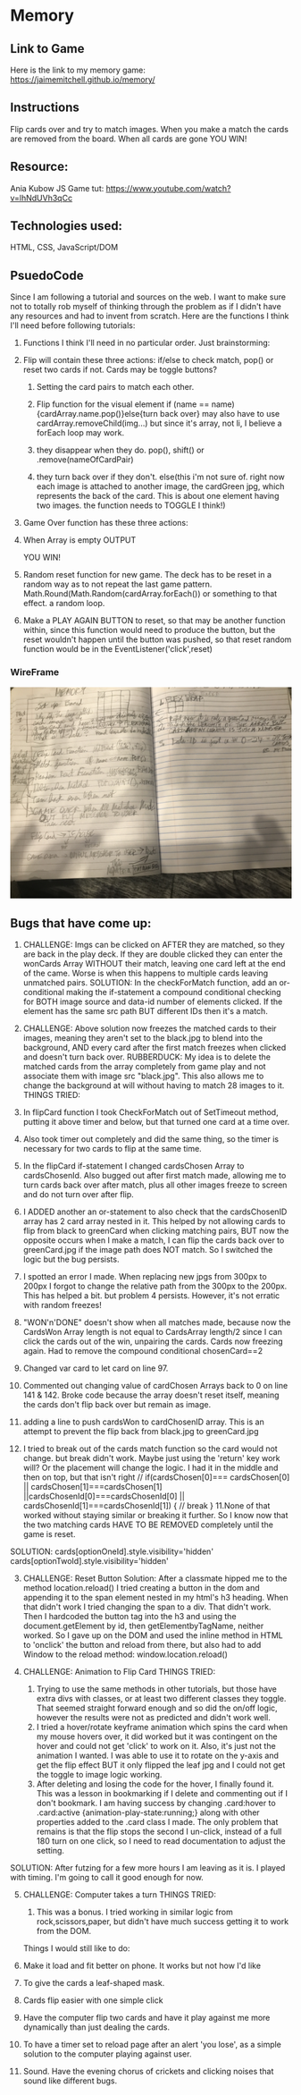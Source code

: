 # Memory

## Link to Game

Here is the link to my memory game: https://jaimemitchell.github.io/memory/

## Instructions

Flip cards over and try to match images. When you make a match the cards are removed from the board. When all cards are gone YOU WIN!

## Resource: 
Ania Kubow JS Game tut:
https://www.youtube.com/watch?v=lhNdUVh3qCc

## Technologies used:
HTML, CSS, JavaScript/DOM

## PsuedoCode

Since I am following a tutorial and sources on the web. I want to make sure not to totally rob myself of thinking through the problem as if I didn't have any resources and had to invent from scratch. Here are the functions I think I'll need before following tutorials:

1. Functions I think I'll need in no particular order. Just brainstorming:

1. Flip will contain these three actions: if/else to check match, pop() or reset two cards if not. Cards may be toggle buttons?

   1. Setting the card pairs to match each other.
   2. Flip function for the visual element
      if (name == name){cardArray.name.pop()}else{turn back over} may also have to use cardArray.removeChild(img...) but since it's array, not li, I believe a forEach loop may work.

   3. they disappear when they do.
      pop(), shift() or .remove(nameOfCardPair)

   4. they turn back over if they don't.
      else(this i'm not sure of. right now each image is attached to another image, the cardGreen jpg, which represents the back of the card. This is about one element having two images. the function
      needs to TOGGLE I think!)

1. Game Over function has these three actions:

1. When Array is empty OUTPUT <p> YOU WIN! </p>

1. Random reset function for new game. The deck has to be reset in a random way as to not repeat the last game pattern.
   Math.Round(Math.Random(cardArray.forEach()) or something to that effect. a random loop.
1. Make a PLAY AGAIN BUTTON to reset, so that may be another function within, since this function would need to produce the button, but the
   reset wouldn't happen until the button was pushed, so that reset random function would be in the EventListener('click',reset)

### WireFrame

![alt text](https://github.com/JaimeMitchell/memory/blob/1bf8b6aa368c58c737c94458298bea4a25f5e392/images/brainstorming.jpg "My WireLess Frame")

## Bugs that have come up:

1. CHALLENGE: Imgs can be clicked on AFTER they are matched, so they are back in the play deck. If they are double clicked they can enter the wonCards Array WITHOUT their match, leaving one card left at the end of the came. Worse is when this happens to multiple cards leaving unmatched pairs.
   SOLUTION: In the checkForMatch function, add an or-conditional making the if-statement a compound conditional checking for BOTH image source and data-id number of elements clicked. If the element has the same src path BUT different IDs then it's a match.

2. CHALLENGE: Above solution now freezes the matched cards to their images, meaning they aren't set to the black.jpg to blend into the background, AND every card after the first match freezes when clicked and doesn't turn back over.
   RUBBERDUCK: My idea is to delete the matched cards from the array completely from game play and not associate them with image src "black.jpg". This also allows me to change the background at will without having to match 28 images to it.
 THINGS TRIED:
 1. In flipCard function I took CheckForMatch out of SetTimeout method, putting it above timer and below, but that turned one card at a time over.
2. Also took timer out completely and did the same thing, so the timer is necessary for two cards to flip at the same time.
3. In the flipCard if-statement I changed cardsChosen Array to cardsChosenId. Also bugged out after first match made, allowing me to turn cards back over after match, plus all other images freeze to screen and do not turn over after flip.
4. I ADDED another an or-statement to also check that the cardsChosenID array has 2 card array nested in it. This helped by not allowing cards to flip from black to greenCard when clicking matching pairs, BUT now the opposite occurs when I make a match, I can flip the cards back over to greenCard.jpg if the image path does NOT match. So I switched the logic but the bug persists.
5. I spotted an error I made. When replacing new jpgs from 300px to 200px I forgot to change the relative path from the 300px to the 200px. This has helped a bit. but problem 4 persists. However, it's not erratic with random freezes!
6. "WON'n'DONE" doesn't show when all matches made, because now the CardsWon Array length is not equal to CardsArray length/2 since I can click the cards out of the win, unpairing the cards. Cards now freezing again. Had to remove the compound conditional chosenCard==2
7. Changed var card to let card on line 97.
8. Commented out changing value of cardChosen Arrays back to 0 on line 141 & 142. Broke code because the array doesn't reset itself, meaning the cards don't flip back over but remain as image.
9. adding a line to push cardsWon to cardChosenID array. This is an attempt to prevent the flip back from black.jpg to greenCard.jpg
10. I tried to break out of the cards match function so the card would not change. but break didn't work. Maybe just using the 'return' key work will? Or the placement will change the logic. I had it in the middle and then on top, but that isn't right // if(cardsChosen[0]=== cardsChosen[0] || cardsChosen[1]===cardsChosen[1] ||cardsChosenId[0]===cardsChosenId[0] || cardsChosenId[1]===cardsChosenId[1]) {
    // break }
    11.None of that worked without staying similar or breaking it further. So I know now that the two matching cards HAVE TO BE REMOVED completely until the game is reset.

SOLUTION: cards[optionOneId].style.visibility='hidden'
cards[optionTwoId].style.visibility='hidden'

3. CHALLENGE: Reset Button
Solution: After a classmate hipped me to the method location.reload()
I tried creating a button in the dom and appending it to the span element nested in my html's h3 heading. When that didn't work I tried changing the span to a div. That didn't work. Then I hardcoded the button tag into the h3 and using the document.getElement by id, then getElementbyTagName, neither worked. So I gave up on the DOM and used the inline method in HTML to 'onclick' the button and reload from there, but also had to add Window to the reload method: window.location.reload()

4. CHALLENGE: Animation to Flip Card
THINGS TRIED:
   1. Trying to use the same methods in other tutorials, but those have extra divs with classes, or at least two different classes they toggle. That seemed straight forward enough and so did the on/off logic, however the results were not as predicted and didn't work well. 
    2. I tried a hover/rotate keyframe animation which spins the card when my mouse hovers over, it did worked but it was contingent on the hover and could not get 'click' to work on it. Also, it's just not the animation I wanted. I was able to use it to rotate on the y-axis and get the flip effect BUT it only flipped the leaf jpg and I could not get the toggle to image logic working.
    3. After deleting and losing the code for the hover, I finally found it. This was a lesson in bookmarking if I delete and commenting out if I don't bookmark. I am having success by changing .card:hover to 
    .card:active {animation-play-state:running;} along with other properties added to the .card class I made. The only problem that remains is that the flip stops the second I un-click, instead of a full 180 turn on one click, so I need to read documentation to adjust the setting.

SOLUTION: After futzing for a few more hours I am leaving as it is. I played with timing. I'm going to call it good enough for now. 

5. CHALLENGE: Computer takes a turn
THINGS TRIED:
   1. This was a bonus. I tried working in similar logic from rock,scissors,paper, but didn't have much success getting it to work from the DOM. 


   Things I would still like to do:
1. Make it load and fit better on phone. It works but not how I'd like
2. To give the cards a leaf-shaped mask.
3. Cards flip easier with one simple click
4. Have the computer flip two cards and have it play against me more dynamically than just dealing the cards.
5. To have a timer set to reload page after an alert 'you lose', as a simple solution to the computer playing against user.
6. Sound. Have the evening chorus of crickets and clicking noises that sound like different bugs.

